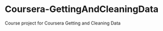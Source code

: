 Coursera-GettingAndCleaningData
===============================

Course project for Coursera Getting and Cleaning Data
